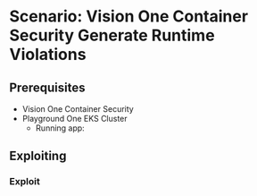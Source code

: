 # Scenario: Vision One Container Security Generate Runtime Violations

## Prerequisites

- Vision One Container Security
- Playground One EKS Cluster
  - Running app: 

## Exploiting



### Exploit
